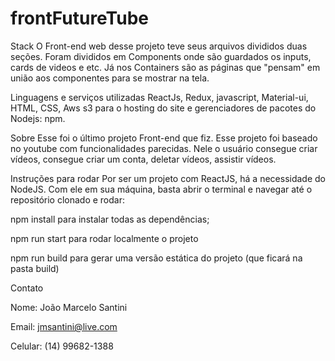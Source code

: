 # frontFutureTube
Stack
O Front-end web desse projeto teve seus arquivos divididos duas seções. Foram divididos em Components onde são guardados os inputs, cards de videos e etc. Já nos Containers são as páginas que "pensam" em união aos componentes para se mostrar na tela.


Linguagens e serviços utilizadas
ReactJs, Redux, javascript, Material-ui, HTML, CSS, Aws s3 para o hosting do site e gerenciadores de pacotes do Nodejs: npm.


Sobre
Esse foi o último projeto Front-end que fiz. Esse projeto foi baseado no youtube com funcionalidades parecidas. Nele o usuário consegue criar vídeos, consegue criar um conta, deletar vídeos, assistir vídeos.

Instruções para rodar
Por ser um projeto com ReactJS, há a necessidade do NodeJS. Com ele em sua máquina, basta abrir o terminal e navegar até o repositório clonado e rodar:

npm install para instalar todas as dependências;

npm run start para rodar localmente o projeto

npm run build para gerar uma versão estática do projeto (que ficará na pasta build)

Contato

Nome: João Marcelo Santini

Email: jmsantini@live.com

Celular: (14) 99682-1388
